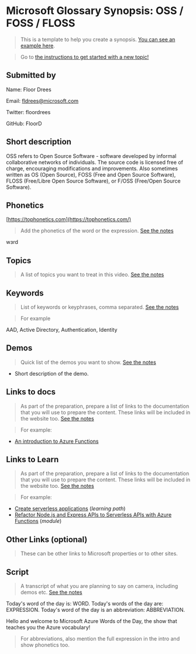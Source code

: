# Microsoft Glossary Synopsis: OSS / FOSS / FLOSS 

> This is a template to help you create a synopsis. [You can see an example here](https://github.com/lbugnion/ms-glossary/blob/master/synopsis/aad.md).

> Go to [the instructions to get started with a new topic!](https://github.com/lbugnion/ms-glossary/blob/master/instructions/contributing-synopsis.md)

## Submitted by

Name: Floor Drees

Email: fldrees@microsoft.com

Twitter: floordrees

GitHub: FloorD

## Short description

OSS refers to Open Source Software - software developed by informal collaborative networks of individuals. The source code is licensed free of charge, encouraging modifications and improvements. Also sometimes written as OS (Open Source), FOSS (Free and Open Source Software), FLOSS (Free/Libre Open Source Software), or F/OSS (Free/Open Source Software).

## Phonetics

[https://tophonetics.com](https://tophonetics.com/)

> Add the phonetics of the word or the expression.
> [See the notes](https://github.com/lbugnion/ms-glossary/blob/master/instructions/synopsis-template-notes.md#phonetics)

wɜrd

## Topics

> A list of topics you want to treat in this video.
> [See the notes](https://github.com/lbugnion/ms-glossary/blob/master/instructions/synopsis-template-notes.md#topics)

## Keywords

> List of keywords or keyphrases, comma separated.
> [See the notes](https://github.com/lbugnion/ms-glossary/blob/master/instructions/synopsis-template-notes.md#keywords)

> For example

AAD, Active Directory, Authentication, Identity

## Demos

> Quick list of the demos you want to show.
> [See the notes](https://github.com/lbugnion/ms-glossary/blob/master/instructions/synopsis-template-notes.md#demos)

- Short description of the demo.

## Links to docs

> As part of the preparation, prepare a list of links to the documentation that you will use to prepare the content. These links will be included in the website too.
> [See the notes](https://github.com/lbugnion/ms-glossary/blob/master/instructions/synopsis-template-notes.md#docs)

>For example:

- [An introduction to Azure Functions](https://docs.microsoft.com/azure/azure-functions/functions-overview)

## Links to Learn

> As part of the preparation, prepare a list of links to the documentation that you will use to prepare the content. These links will be included in the website too.
> [See the notes](https://github.com/lbugnion/ms-glossary/blob/master/instructions/synopsis-template-notes.md#learn)

>For example:

- [Create serverless applications](https://docs.microsoft.com/learn/paths/create-serverless-applications) (*learning path*)
- [Refactor Node.js and Express APIs to Serverless APIs with Azure Functions](https://docs.microsoft.com/learn/modules/shift-nodejs-express-apis-serverless) (*module*)

## Other Links (optional)

> These can be other links to Microsoft properties or to other sites.

## Script

> A transcript of what you are planning to say on camera, including demos etc.
> [See the notes](https://github.com/lbugnion/ms-glossary/blob/master/instructions/synopsis-template-notes.md#script)

Today's word of the day is: WORD.
Today's words of the day are: EXPRESSION.
Today's word of the day is an abbreviation: ABBREVIATION.

Hello and welcome to Microsoft Azure Words of the Day, the show that teaches you the Azure vocabulary!

> For abbreviations, also mention the full expression in the intro and show phonetics too.
